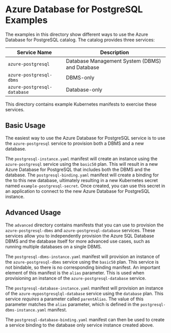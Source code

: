 # Azure Database for PostgreSQL Examples

The examples in this directory show different ways to use the Azure Database for PostgreSQL catalog. The catalog provides three services:

| Service Name | Description |
|--------------|-------------|
| `azure-postgresql` | Database Management System (DBMS) and Database |
| `azure-postgresql-dbms` | DBMS-only |
| `azure-postgresql-database` | Database-only |

This directory contains example Kubernetes manifests to exercise these services.

## Basic Usage

The easiest way to use the Azure Database for PostgreSQL service is to use the `azure-postgresql` service to provision both a DBMS and a new database.

The `postgresql-instance.yaml` manifest will create an instance using the `azure-postgresql` service using the `basic50` plan. This will result in a new Azure Database for PostgreSQL that includes both the DBMS and the database. The `postgresql-binding.yaml` manifest will create a binding for the to this new database, ultimately resulting in a new Kubernetes secret named `example-postgresql-secret`. Once created, you can use this secret in an application to connect to the new Azure Database for PostgreSQL instance.

## Advanced Usage

The `advanced` directory contains manifests that you can use to provision the `azure-postgresql-dbms` and `azure-postgresql-database` services. These services allow you to independently provision the Azure SQL Database DBMS and the database itself for more advanced use cases, such as running multiple databases on a single DBMS.

The `postgresql-dbms-instance.yaml` manifest will provision an instance of the `azure-postgresql-dbms` service using the `basic50` plan. This service is not bindable, so there is no corresponding binding manifest. An important element of this manifest is the `alias` parameter. This is used when provisioning an instance of the `azure-postgresql-database` service.

The `postgresql-database-instance.yaml` manifest will provision an instance of the `azure-mypostgresqlql-database` service using the `database` plan. This service *requires* a parameter called `parentAlias`. The value of this parameter matches the `alias` parameter,  which is defined in the `postgresql-dbms-instance.yaml` manifest.

The `postgresql-database-binding.yaml` manifest can then be used to create a service binding to the database only service instance created above.